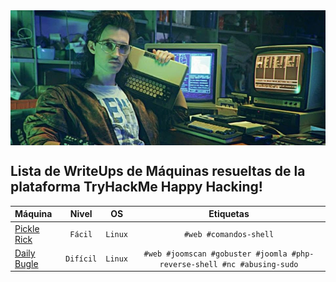 <img src='imgs/portada_ctf.png' width='700' align='center'>

## Lista de WriteUps de Máquinas resueltas de la plataforma TryHackMe Happy Hacking!

| Máquina | Nivel | OS | Etiquetas |
| :--- | :---: | :---: | :---: |
| [Pickle Rick](#ctf-write-up-pickle-rick-tryhackme) | `Fácil` | `Linux` | `#web #comandos-shell` |
| [Daily Bugle](#) | `Difícil`  | `Linux` | `#web #joomscan #gobuster #joomla #php-reverse-shell #nc #abusing-sudo` |
